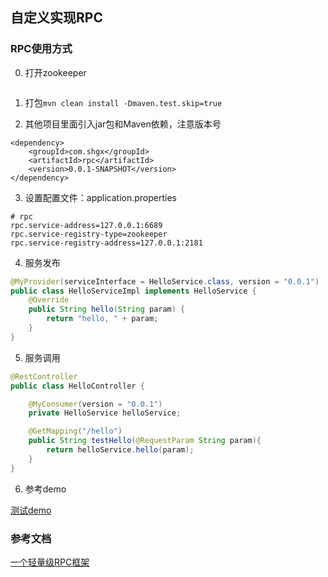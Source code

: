 ## 自定义实现RPC


### RPC使用方式
0. 打开zookeeper
```text

```

1. 打包```mvn clean install -Dmaven.test.skip=true```

2. 其他项目里面引入jar包和Maven依赖，注意版本号

```text
<dependency>
    <groupId>com.shgx</groupId>
    <artifactId>rpc</artifactId>
    <version>0.0.1-SNAPSHOT</version>
</dependency>
```

3. 设置配置文件：application.properties
```text
# rpc
rpc.service-address=127.0.0.1:6689
rpc.service-registry-type=zookeeper
rpc.service-registry-address=127.0.0.1:2181
```

4. 服务发布

```java
@MyProvider(serviceInterface = HelloService.class, version = "0.0.1")
public class HelloServiceImpl implements HelloService {
    @Override
    public String hello(String param) {
        return "hello, " + param;
    }
}
```

5. 服务调用

```java
@RestController
public class HelloController {

    @MyConsumer(version = "0.0.1")
    private HelloService helloService;

    @GetMapping("/hello")
    public String testHello(@RequestParam String param){
        return helloService.hello(param);
    }
}
```

6. 参考demo

[测试demo](./test-rpc)

### 参考文档

[一个轻量级RPC框架](https://www.cnblogs.com/luxiaoxun/p/5272384.html)
